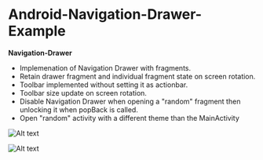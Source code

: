 # Android-Navigation-Drawer-Example
**Navigation-Drawer**

- Implemenation of Navigation Drawer with fragments.  
- Retain drawer fragment and individual fragment state on screen rotation. 
- Toolbar implemented without setting it as actionbar.
- Toolbar size update on screen rotation. 
- Disable Navigation Drawer when opening a "random" fragment then unlocking it when popBack is called.
- Open "random" activity with a different theme than the MainActivity


![Alt text](https://cloud.githubusercontent.com/assets/7454787/6971346/ee26866a-d949-11e4-9074-346c31852bca.png "Preview")

![Alt text](https://cloud.githubusercontent.com/assets/7454787/6971459/9c345714-d94a-11e4-9b92-198139d14e93.png "Preview")


